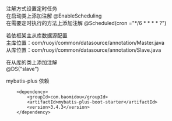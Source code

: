 注解方式设置定时任务          
在启动类上添加注解 @EnableScheduling          
在需要定时执行的方法上添加注解 @Scheduled(cron ="*/6 * * * * ?")

若依框架主从库数据源配置        
主库位置：com/ruoyi/common/datasource/annotation/Master.java            
从库位置：com/ruoyi/common/datasource/annotation/Slave.java

在从库的类上添加注解       
@DS("slave")

mybatis-plus 依赖
<!--        Mybatis-plus-->
        <dependency>
            <groupId>com.baomidou</groupId>
            <artifactId>mybatis-plus-boot-starter</artifactId>
            <version>3.4.3</version>
        </dependency>

